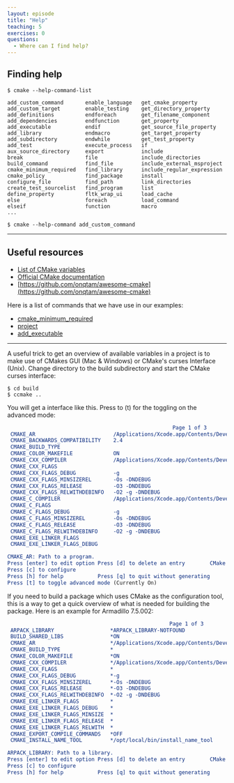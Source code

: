 ```yaml
---
layout: episode
title: "Help"
teaching: 5
exercises: 0
questions:
  - Where can I find help?
---
```


## Finding help

```shell
$ cmake --help-command-list

add_custom_command       enable_language   get_cmake_property
add_custom_target        enable_testing    get_directory_property
add_definitions          endforeach        get_filename_component
add_dependencies         endfunction       get_property
add_executable           endif             get_source_file_property
add_library              endmacro          get_target_property
add_subdirectory         endwhile          get_test_property
add_test                 execute_process   if
aux_source_directory     export            include
break                    file              include_directories
build_command            find_file         include_external_msproject
cmake_minimum_required   find_library      include_regular_expression
cmake_policy             find_package      install
configure_file           find_path         link_directories
create_test_sourcelist   find_program      list
define_property          fltk_wrap_ui      load_cache
else                     foreach           load_command
elseif                   function          macro
...

$ cmake --help-command add_custom_command
```

---

## Useful resources

- [List of CMake variables](https://cmake.org/Wiki/CMake_Useful_Variables)
- [Official CMake documentation](https://cmake.org/documentation/)
- [https://github.com/onqtam/awesome-cmake](https://github.com/onqtam/awesome-cmake)

Here is a list of commands that we have use in our examples:

- [cmake_minimum_required](https://cmake.org/cmake/help/latest/command/cmake_minimum_required.html)
- [project](https://cmake.org/cmake/help/latest/command/project.html)
- [add_executable](https://cmake.org/cmake/help/latest/command/add_executable.html)

---

A useful trick to get an overview of available variables in a project is to make use of
CMakes GUI (Mac & Windows) or CMake's curses Interface (Unix). Change directory
to the build subdirectory and start the CMake curses interface:

```shell
$ cd build
$ ccmake ..
```

You will get a interface like this. Press to (t) for the toggling on the advanced mode:

```cmake
                                                     Page 1 of 3
 CMAKE_AR                         /Applications/Xcode.app/Contents/Developer/Toolch
 CMAKE_BACKWARDS_COMPATIBILITY    2.4
 CMAKE_BUILD_TYPE
 CMAKE_COLOR_MAKEFILE             ON
 CMAKE_CXX_COMPILER               /Applications/Xcode.app/Contents/Developer/Toolch
 CMAKE_CXX_FLAGS
 CMAKE_CXX_FLAGS_DEBUG            -g
 CMAKE_CXX_FLAGS_MINSIZEREL       -Os -DNDEBUG
 CMAKE_CXX_FLAGS_RELEASE          -O3 -DNDEBUG
 CMAKE_CXX_FLAGS_RELWITHDEBINFO   -O2 -g -DNDEBUG
 CMAKE_C_COMPILER                 /Applications/Xcode.app/Contents/Developer/Toolch
 CMAKE_C_FLAGS
 CMAKE_C_FLAGS_DEBUG              -g
 CMAKE_C_FLAGS_MINSIZEREL         -Os -DNDEBUG
 CMAKE_C_FLAGS_RELEASE            -O3 -DNDEBUG
 CMAKE_C_FLAGS_RELWITHDEBINFO     -O2 -g -DNDEBUG
 CMAKE_EXE_LINKER_FLAGS
 CMAKE_EXE_LINKER_FLAGS_DEBUG

CMAKE_AR: Path to a program.
Press [enter] to edit option Press [d] to delete an entry        CMake Version 3.7.1
Press [c] to configure
Press [h] for help           Press [q] to quit without generating
Press [t] to toggle advanced mode (Currently On)
```

If you need to build a package which uses CMake as the configuration tool, this
is a way to get a quick overview of what is needed for building the package.
Here is an example for Armadillo 7.5.002:

```cmake
                                                    Page 1 of 3
 ARPACK_LIBRARY                  *ARPACK_LIBRARY-NOTFOUND
 BUILD_SHARED_LIBS               *ON
 CMAKE_AR                        */Applications/Xcode.app/Contents/Developer/Toolch
 CMAKE_BUILD_TYPE                *
 CMAKE_COLOR_MAKEFILE            *ON
 CMAKE_CXX_COMPILER              */Applications/Xcode.app/Contents/Developer/Toolch
 CMAKE_CXX_FLAGS                 *
 CMAKE_CXX_FLAGS_DEBUG           *-g
 CMAKE_CXX_FLAGS_MINSIZEREL      *-Os -DNDEBUG
 CMAKE_CXX_FLAGS_RELEASE         *-O3 -DNDEBUG
 CMAKE_CXX_FLAGS_RELWITHDEBINFO  *-O2 -g -DNDEBUG
 CMAKE_EXE_LINKER_FLAGS          *
 CMAKE_EXE_LINKER_FLAGS_DEBUG    *
 CMAKE_EXE_LINKER_FLAGS_MINSIZE  *
 CMAKE_EXE_LINKER_FLAGS_RELEASE  *
 CMAKE_EXE_LINKER_FLAGS_RELWITH  *
 CMAKE_EXPORT_COMPILE_COMMANDS   *OFF
 CMAKE_INSTALL_NAME_TOOL         */opt/local/bin/install_name_tool

ARPACK_LIBRARY: Path to a library.
Press [enter] to edit option Press [d] to delete an entry        CMake Version 3.7.1
Press [c] to configure
Press [h] for help           Press [q] to quit without generating
```
